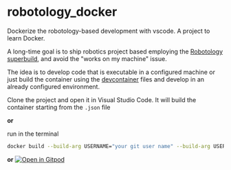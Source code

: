 # robotology_docker
Dockerize the robotology-based development with vscode. A project to learn Docker.

A long-time goal is to ship robotics project based employing the [Robotology superbuild](https://github.com/robotology/robotology-superbuild), 
and avoid the "works on my machine" issue.

The idea is to develop code that is executable in a configured machine or 
just build the container using the [devcontainer](https://github.com/Giulero/robotology_docker/blob/main/.devcontainer) files 
and develop in an already configured environment.

Clone the project and open it in Visual Studio Code. It will build the container starting from the `.json` file

**or**

run in the terminal
```bash
docker build --build-arg USERNAME="your git user name" --build-arg USEREMAIL="your git email" --tag robotology_docker:$(date +%s) .devcontainer/
```

**or**
[![Open in Gitpod](https://gitpod.io/button/open-in-gitpod.svg)](https://gitpod.io/#https://github.com/GiulioRomualdi/robotology_docker)

